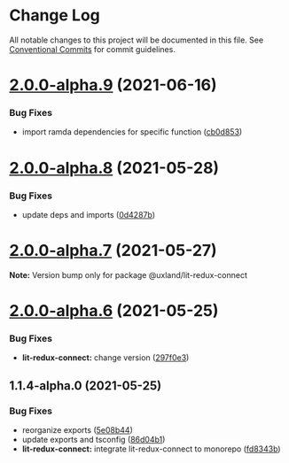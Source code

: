 # Change Log

All notable changes to this project will be documented in this file.
See [Conventional Commits](https://conventionalcommits.org) for commit guidelines.

# [2.0.0-alpha.9](https://github.com/uxland/lit/compare/@uxland/lit-redux-connect@2.0.0-alpha.8...@uxland/lit-redux-connect@2.0.0-alpha.9) (2021-06-16)


### Bug Fixes

* import ramda dependencies for specific function ([cb0d853](https://github.com/uxland/lit/commit/cb0d8530ac56848fddb99eea10165a66526d51e5))





# [2.0.0-alpha.8](https://github.com/uxland/lit/compare/@uxland/lit-redux-connect@2.0.0-alpha.7...@uxland/lit-redux-connect@2.0.0-alpha.8) (2021-05-28)


### Bug Fixes

* update deps and imports ([0d4287b](https://github.com/uxland/lit/commit/0d4287b2b11bab8f8d6358dac57ce16ae5579bde))





# [2.0.0-alpha.7](https://github.com/uxland/lit/compare/@uxland/lit-redux-connect@2.0.0-alpha.6...@uxland/lit-redux-connect@2.0.0-alpha.7) (2021-05-27)

**Note:** Version bump only for package @uxland/lit-redux-connect





# [2.0.0-alpha.6](https://github.com/uxland/lit/compare/@uxland/lit-redux-connect@1.1.4-alpha.0...@uxland/lit-redux-connect@2.0.0-alpha.6) (2021-05-25)


### Bug Fixes

* **lit-redux-connect:** change version ([297f0e3](https://github.com/uxland/lit/commit/297f0e3cea7bb2bb130bdddb69d0836fc3e41bfa))





## 1.1.4-alpha.0 (2021-05-25)


### Bug Fixes

* reorganize exports ([5e08b44](https://github.com/uxland/lit/commit/5e08b44998179d4801ee679d03735eca90bcd9e1))
* update exports and tsconfig ([86d04b1](https://github.com/uxland/lit/commit/86d04b1a86be5bb25ae795a1154dc4de277e0fe7))
* **lit-redux-connect:** integrate lit-redux-connect to monorepo ([fd8343b](https://github.com/uxland/lit/commit/fd8343b7f3632b8c9794f5311d334f9f3ba06820))
